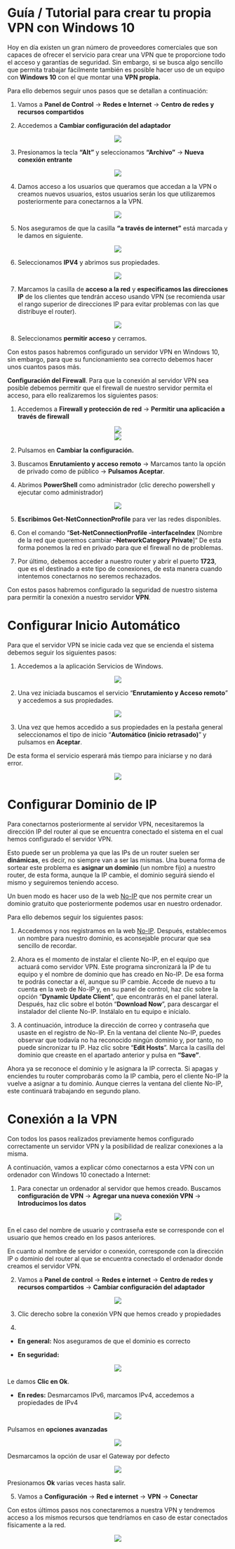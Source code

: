 # **Guía / Tutorial para crear tu propia VPN con Windows 10**

Hoy en día existen un gran número de proveedores comerciales que son capaces de ofrecer el servicio para crear una VPN que te proporcione todo el acceso y garantías de seguridad. Sin embargo, si se busca algo sencillo que permita trabajar fácilmente también es posible hacer uso de un equipo con **Windows 10** con el que montar una **VPN propia.**

Para ello debemos seguir unos pasos que se detallan a continuación:

1. Vamos a **Panel de Control** -> **Redes e Internet** -> **Centro de redes y recursos compartidos**

1. Accedemos a **Cambiar configuración del adaptador**

<div align=center><img src="Img/img01.png"></div>

3. Presionamos la tecla **“Alt”** y seleccionamos **“Archivo”** -> **Nueva conexión entrante**

<div align=center><img src="Img/img02.png"></div>

4. Damos acceso a los usuarios que queramos que accedan a la VPN o creamos nuevos usuarios, estos usuarios serán los que utilizaremos posteriormente para conectarnos a la VPN.

<div align=center><img src="Img/img03.png"></div>

5. Nos aseguramos de que la casilla **“a través de internet”** está marcada y le damos en siguiente.

<div align=center><img src="Img/img04.png"></div>

6. Seleccionamos **IPV4** y abrimos sus propiedades.

<div align=center><img src="Img/img05.png"></div>

7. Marcamos la casilla de **acceso a la red** y **especificamos las direcciones IP** de los clientes que tendrán acceso usando VPN (se recomienda usar el rango superior de direcciones IP para evitar problemas con las que distribuye el router).

<div align=center><img src="Img/img06.png"></div>

8. Seleccionamos **permitir acceso** y cerramos.

Con estos pasos habremos configurado un servidor VPN en Windows 10, sin embargo, para que su funcionamiento sea correcto debemos hacer unos cuantos pasos más.

**Configuración del Firewall**. Para que la conexión al servidor VPN sea posible debemos permitir que el firewall de nuestro servidor permita el acceso, para ello realizaremos los siguientes pasos:

1. Accedemos a **Firewall y protección de red** -> **Permitir una aplicación a través de firewall**

<div align=center><img src="Img/img07.png"></div>

<div align=center><img src="Img/img08.png"></div>

2. Pulsamos en **Cambiar la configuración.**

3. Buscamos **Enrutamiento y acceso remoto** -> Marcamos tanto la opción de privado como de público -> **Pulsamos Aceptar**.

4. Abrimos **PowerShell** como administrador (clic derecho powershell y ejecutar como administrador)

<div align=center><img src="Img/img09.png"></div>

5. **Escribimos Get-NetConnectionProfile** para ver las redes disponibles.

6. Con el comando “**Set-NetConnectionProfile -interfaceIndex** [Nombre de la red que queremos cambiar **–NetworkCategory Private**]“ De esta forma ponemos la red en privado para que el firewall no de problemas.

7. Por último, debemos acceder a nuestro router y abrir el puerto **1723**, que es el destinado a este tipo de conexiones, de esta manera cuando intentemos conectarnos no seremos rechazados.

Con estos pasos habremos configurado la seguridad de nuestro sistema para permitir la conexión a nuestro servidor **VPN**.

# **Configurar Inicio Automático**

Para que el servidor VPN se inicie cada vez que se encienda el sistema debemos seguir los siguientes pasos:

1. Accedemos a la aplicación Servicios de Windows.

<div align=center><img src="Img/img10.png"></div>

2. Una vez iniciada buscamos el servicio “**Enrutamiento y Acceso remoto**” y accedemos a sus propiedades.

<div align=center><img src="Img/img11.png"></div>

3. Una vez que hemos accedido a sus propiedades en la pestaña general seleccionamos el tipo de inicio “**Automático (inicio retrasado)**” y pulsamos en **Aceptar**. 

De esta forma el servicio esperará más tiempo para iniciarse y no dará error.

<div align=center><img src="Img/img12.png"></div>

# **Configurar Dominio de IP** 

Para conectarnos posteriormente al servidor VPN, necesitaremos la dirección IP del router al que se encuentra conectado el sistema en el cual hemos configurado el servidor VPN. 

Esto puede ser un problema ya que las IPs de un router suelen ser **dinámicas**, es decir, no siempre van a ser las mismas. Una buena forma de sortear este problema es **asignar un dominio** (un nombre fijo) a nuestro router, de esta forma, aunque la IP cambie, el dominio seguirá siendo el mismo y seguiremos teniendo acceso. 

Un buen modo es hacer uso de la web [No-IP][1_0] que nos permite crear un dominio gratuito que posteriormente podemos usar en nuestro ordenador.

Para ello debemos seguir los siguientes pasos:

1. Accedemos y nos registramos en la web [No-IP][1_0]. Después, establecemos un nombre para nuestro dominio, es aconsejable procurar que sea sencillo de recordar.

2. Ahora es el momento de instalar el cliente No-IP, en el equipo que actuará como servidor VPN. Este programa sincronizará la IP de tu equipo y el nombre de dominio que has creado en No-IP. De esa forma te podrás conectar a él, aunque su IP cambie. Accede de nuevo a tu cuenta en la web de No-IP y, en su panel de control, haz clic sobre la opción “**Dynamic Update Client**”, que encontrarás en el panel lateral. Después, haz clic sobre el botón “**Download Now**”, para descargar el instalador del cliente No-IP. Instálalo en tu equipo e inícialo.

3. A continuación, introduce la dirección de correo y contraseña que usaste en el registro de No-IP. En la ventana del cliente No-IP, puedes observar que todavía no ha reconocido ningún dominio y, por tanto, no puede sincronizar tu IP. Haz clic sobre “**Edit Hosts**”. Marca la casilla del dominio que creaste en el apartado anterior y pulsa en **“Save”**.

Ahora ya se reconoce el dominio y le asignara la IP correcta. Si apagas y enciendes tu router comprobarás como la IP cambia, pero el cliente No-IP la vuelve a asignar a tu dominio. Aunque cierres la ventana del cliente No-IP, este continuará trabajando en segundo plano.

# **Conexión a la VPN**

Con todos los pasos realizados previamente hemos configurado correctamente un servidor VPN y la posibilidad de realizar conexiones a la misma. 

A continuación, vamos a explicar cómo conectarnos a esta VPN con un ordenador con Windows 10 conectado a Internet:

1. Para conectar un ordenador al servidor que hemos creado. Buscamos **configuración de VPN** -> **Agregar una nueva conexión VPN** -> **Introducimos los datos**

<div align=center><img src="Img/img13.png"></div>

En el caso del nombre de usuario y contraseña este se corresponde con el usuario que hemos creado en los pasos anteriores. 

En cuanto al nombre de servidor o conexión, corresponde con la dirección IP o dominio del router al que se encuentra conectado el ordenador donde creamos el servidor VPN.

2. Vamos a **Panel de control** -> **Redes e internet** -> **Centro de redes y recursos compartidos** -> **Cambiar configuración del adaptador**

<div align=center><img src="Img/img14.png"></div>

3. Clic derecho sobre la conexión VPN que hemos creado y propiedades

4. 

* **En general:** Nos aseguramos de que el dominio es correcto

* **En seguridad:**

<div align=center><img src="Img/img15.png"></div>

Le damos **Clic en Ok**.

* **En redes:** Desmarcamos IPv6, marcamos IPv4, accedemos a propiedades de IPv4

<div align=center><img src="Img/img16.png"></div>

Pulsamos en **opciones avanzadas**

<div align=center><img src="Img/img17.png"></div>

Desmarcamos la opción de usar el Gateway por defecto

<div align=center><img src="Img/img18.png"></div>

Presionamos **Ok** varias veces hasta salir.

5. Vamos a **Configuración** -> **Red e internet** -> **VPN** -> **Conectar**

Con estos últimos pasos nos conectaremos a nuestra VPN y tendremos acceso a los mismos recursos que tendríamos en caso de estar conectados físicamente a la red.

<div align=center><img src="Img/img20.gif"></div>

[1_0]:https://www.noip.com/